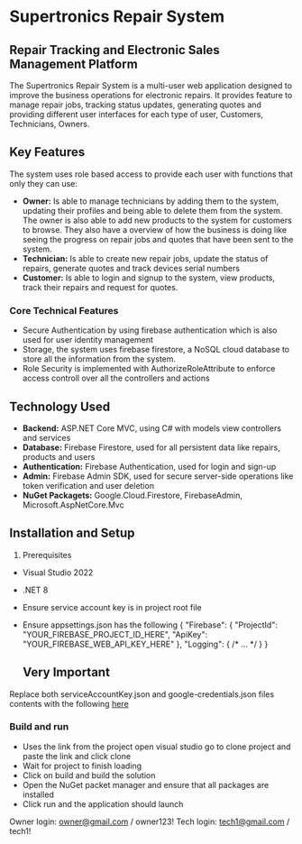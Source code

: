 # Supertronics Repair System

## Repair Tracking and Electronic Sales Management Platform
The Supertronics Repair System is a multi-user web application designed to improve the business operations for electronic repairs. It provides feature to manage repair jobs, tracking status updates, generating quotes and providing different user interfaces for each type of user, Customers, Technicians, Owners.

## Key Features
The system uses role based access to provide each user with functions that only they can use:
- **Owner:** Is able to manage technicians by adding them to the system, updating their profiles and being able to delete them from the system. The owner is also able to add new products to the system for customers to browse. They also have a overview of how the business is doing like seeing the progress on repair jobs and quotes that have been sent to the system.
- **Technician:** Is able to create new repair jobs, update the status of repairs, generate quotes and track devices serial numbers
- **Customer:** Is able to login and signup to the system, view products, track their repairs and request for quotes.

### Core Technical Features
- Secure Authentication by using firebase authentication which is also used for user identity management
- Storage, the system uses firebase firestore, a NoSQL cloud database to store all the information from the system.
- Role Security is implemented with AuthorizeRoleAttribute to enforce access controll over all the controllers and actions

## Technology Used
- **Backend:** ASP.NET Core MVC, using C# with models view controllers and services
- **Database:** Firebase Firestore, used for all persistent data like repairs, products and users
- **Authentication:** Firebase Authentication, used for login and sign-up
- **Admin:** Firebase Admin SDK, used for secure server-side operations like token verification and user deletion
- **NuGet Packagets:** Google.Cloud.Firestore, FirebaseAdmin, Microsoft.AspNetCore.Mvc

## Installation and Setup
1. Prerequisites
- Visual Studio 2022
- .NET 8
- Ensure service account key is in project root file
  
- Ensure appsettings.json has the following
  {
  "Firebase": {
    "ProjectId": "YOUR_FIREBASE_PROJECT_ID_HERE", 
    "ApiKey": "YOUR_FIREBASE_WEB_API_KEY_HERE"
  },
  "Logging": { /* ... */ }
  }

  ## Very Important
Replace both serviceAccountKey.json and google-credentials.json files contents with the following [here](https://docs.google.com/document/d/1XNIH97IC-_zM7qdI51fYcKzO9fq_THKWZZvB6g2fA_8/edit?usp=sharing)

### Build and run
- Uses the link from the project open visual studio go to clone project and paste the link and click clone
- Wait for project to finish loading
- Click on build and build the solution
- Open the NuGet packet manager and ensure that all packages are installed
- Click run and the application should launch

Owner login: owner@gmail.com / owner123!
Tech login: tech1@gmail.com / tech1!
